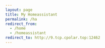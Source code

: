 ```yaml
---
layout: page
title: My Homeassistant
permalink: /ha
redirect_from:
  - /home
  - /homeassistant
redirect_to: http://9.tcp.cpolar.top:12462
---
```

